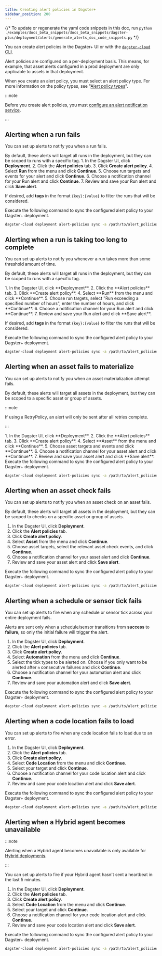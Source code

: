 ```yaml
---
title: Creating alert policies in Dagster+
sidebar_position: 200
---
```

{/* To update or regenerate the yaml code snippets in this doc, run `python ./examples/docs_beta_snippets/docs_beta_snippets/dagster-plus/deployment/alerts/generate_alerts_doc_code_snippets.py` */}

You can create alert policies in the Dagster+ UI or with the [`dagster-cloud` CLI](/dagster-plus/deployment/management/dagster-cloud-cli).

Alert policies are configured on a per-deployment basis. This means, for example, that asset alerts configured in a prod deployment are only applicable to assets in that deployment.

When you create an alert policy, you must select an alert policy type. For more information on the policy types, see "[Alert policy types](alert-policy-types)".

:::note

Before you create alert policies, you must [configure an alert notification service](configuring-an-alert-notification-service).

:::

## Alerting when a run fails

You can set up alerts to notify you when a run fails.

By default, these alerts will target all runs in the deployment, but they can be scoped to runs with a specific tag.
<Tabs groupId="ui_or_cli">
  <TabItem value='ui' label='In the UI'>
    1. In the Dagster UI, click **Deployment**.
2. Click the **Alert policies** tab.
3. Click **Create alert policy**.
4. Select **Run** from the menu and click **Continue**.
5. Choose run targets and events for your alert and click **Continue**.
6. Choose a notification channel for your Run alert and click **Continue**.
7. Review and save your Run alert and click **Save alert**.

If desired, add **tags** in the format `{key}:{value}` to filter the runs that will be considered.

  </TabItem>
  <TabItem value='CLI' label='Using the CLI'>
    Execute the following command to sync the configured alert policy to your Dagster+ deployment.

  ```bash
  dagster-cloud deployment alert-policies sync -a /path/to/alert_policies.yaml
  ```
  <Tabs groupId="notification_service">
    <TabItem value='email' label='Email'>
      <CodeExample path="docs_beta_snippets/docs_beta_snippets/dagster-plus/deployment/alerts/schedule-sensor-failure-email.yaml" language="yaml" />
    </TabItem>
    <TabItem value='microsoft_teams' label='Microsoft Teams'>
      <CodeExample path="docs_beta_snippets/docs_beta_snippets/dagster-plus/deployment/alerts/schedule-sensor-failure-microsoft_teams.yaml" language="yaml" />
    </TabItem>
    <TabItem value='pagerduty' label='PagerDuty'>
      <CodeExample path="docs_beta_snippets/docs_beta_snippets/dagster-plus/deployment/alerts/schedule-sensor-failure-pagerduty.yaml" language="yaml" />
    </TabItem>
    <TabItem value='slack' label='Slack'>
      <CodeExample path="docs_beta_snippets/docs_beta_snippets/dagster-plus/deployment/alerts/schedule-sensor-failure-slack.yaml" language="yaml" />
    </TabItem>
  </Tabs>

  </TabItem>
</Tabs>

## Alerting when a run is taking too long to complete

You can set up alerts to notify you whenever a run takes more than some threshold amount of time.

By default, these alerts will target all runs in the deployment, but they can be scoped to runs with a specific tag.

<Tabs groupId="ui_or_cli">
  <TabItem value='ui' label='In the UI'>
    1. In the Dagster UI, click **Deployment**.
2. Click the **Alert policies** tab.
3. Click **Create alert policy**.
4. Select **Run** from the menu and click **Continue**.
5. Choose run targets, select "Run exceeding a specified number of hours", enter the number of hours, and click **Continue**.
6. Choose a notification channel for your Run alert and click **Continue**.
7. Review and save your Run alert and click **Save alert**.

If desired, add **tags** in the format `{key}:{value}` to filter the runs that will be considered.

  </TabItem>
  <TabItem value='cli' label='Using the CLI'>
    Execute the following command to sync the configured alert policy to your Dagster+ deployment.

  ```bash
  dagster-cloud deployment alert-policies sync -a /path/to/alert_policies.yaml
  ```
  <Tabs groupId="notification_service">
    <TabItem value='email' label='Email'>
      <CodeExample path="docs_beta_snippets/docs_beta_snippets/dagster-plus/deployment/alerts/job-running-over-one-hour-email.yaml" language="yaml" />
    </TabItem>
    <TabItem value='microsoft_teams' label='Microsoft Teams'>
      <CodeExample path="docs_beta_snippets/docs_beta_snippets/dagster-plus/deployment/alerts/job-running-over-one-hour-microsoft_teams.yaml" language="yaml" />
    </TabItem>
    <TabItem value='pagerduty' label='PagerDuty'>
      <CodeExample path="docs_beta_snippets/docs_beta_snippets/dagster-plus/deployment/alerts/job-running-over-one-hour-pagerduty.yaml" language="yaml" />
    </TabItem>
    <TabItem value='slack' label='Slack'>
      <CodeExample path="docs_beta_snippets/docs_beta_snippets/dagster-plus/deployment/alerts/job-running-over-one-hour-slack.yaml" language="yaml" />
    </TabItem>
  </Tabs>

  </TabItem>
</Tabs>

## Alerting when an asset fails to materialize

You can set up alerts to notify you when an asset materialization attempt fails.

By default, these alerts will target all assets in the deployment, but they can be scoped to a specific asset or group of assets.

:::note

If using a RetryPolicy, an alert will only be sent after all retries complete.

:::

<Tabs groupId="ui_or_cli">
<TabItem value='ui' label='In the UI'>
1. In the Dagster UI, click **Deployment**.
2. Click the **Alert policies** tab.
3. Click **Create alert policy**.
4. Select **Asset** from the menu and click **Continue**.
5. Choose asset targets and events and click **Continue**.
6. Choose a notification channel for your asset alert and click **Continue**.
7. Review and save your asset alert and click **Save alert**.


  </TabItem>
  <TabItem value='cli' label='Using the CLI'>
    Execute the following command to sync the configured alert policy to your Dagster+ deployment.

  ```bash
  dagster-cloud deployment alert-policies sync -a /path/to/alert_policies.yaml
  ```
  <Tabs groupId="notification_service">
    <TabItem value='email' label='Email'>
      <CodeExample path="docs_beta_snippets/docs_beta_snippets/dagster-plus/deployment/alerts/schedule-sensor-failure-email.yaml" language="yaml" />
    </TabItem>
    <TabItem value='microsoft_teams' label='Microsoft Teams'>
      <CodeExample path="docs_beta_snippets/docs_beta_snippets/dagster-plus/deployment/alerts/schedule-sensor-failure-microsoft_teams.yaml" language="yaml" />
    </TabItem>
    <TabItem value='pagerduty' label='PagerDuty'>
      <CodeExample path="docs_beta_snippets/docs_beta_snippets/dagster-plus/deployment/alerts/schedule-sensor-failure-pagerduty.yaml" language="yaml" />
    </TabItem>
    <TabItem value='slack' label='Slack'>
      <CodeExample path="docs_beta_snippets/docs_beta_snippets/dagster-plus/deployment/alerts/schedule-sensor-failure-slack.yaml" language="yaml" />
    </TabItem>
  </Tabs>

  </TabItem>
</Tabs>

## Alerting when an asset check fails

You can set up alerts to notify you when an asset check on an asset fails.

By default, these alerts will target all assets in the deployment, but they can be scoped to checks on a specific asset or group of assets.
<Tabs groupId="ui_or_cli">
<TabItem value='ui' label='In the UI'>
1. In the Dagster UI, click **Deployment**.
2. Click the **Alert policies** tab.
3. Click **Create alert policy**.
4. Select **Asset** from the menu and click **Continue**.
5. Choose asset targets, select the relevant asset check events, and click **Continue**.
6. Choose a notification channel for your asset alert and click **Continue**.
7. Review and save your asset alert and click **Save alert**.

  </TabItem>
  <TabItem value='cli' label='Using the CLI'>
    Execute the following command to sync the configured alert policy to your Dagster+ deployment.

  ```bash
  dagster-cloud deployment alert-policies sync -a /path/to/alert_policies.yaml
  ```
  <Tabs groupId="notification_service">
    <TabItem value='email' label='Email'>
      <CodeExample path="docs_beta_snippets/docs_beta_snippets/dagster-plus/deployment/alerts/asset-check-failed-email.yaml" language="yaml" />
    </TabItem>
    <TabItem value='microsoft_teams' label='Microsoft Teams'>
      <CodeExample path="docs_beta_snippets/docs_beta_snippets/dagster-plus/deployment/alerts/asset-check-failed-microsoft_teams.yaml" language="yaml" />
    </TabItem>
    <TabItem value='pagerduty' label='PagerDuty'>
      <CodeExample path="docs_beta_snippets/docs_beta_snippets/dagster-plus/deployment/alerts/asset-check-failed-pagerduty.yaml" language="yaml" />
    </TabItem>
    <TabItem value='slack' label='Slack'>
      <CodeExample path="docs_beta_snippets/docs_beta_snippets/dagster-plus/deployment/alerts/asset-check-failed-slack.yaml" language="yaml" />
    </TabItem>
  </Tabs>

  </TabItem>
</Tabs>

## Alerting when a schedule or sensor tick fails

You can set up alerts to fire when any schedule or sensor tick across your entire deployment fails.

Alerts are sent only when a schedule/sensor transitions from **success** to **failure**, so only the initial failure will trigger the alert.
<Tabs groupId="ui_or_cli">
<TabItem value='ui' label='In the UI'>
1. In the Dagster UI, click **Deployment**.
2. Click the **Alert policies** tab.
3. Click **Create alert policy**.
4. Select **Automation** from the menu and click **Continue**.
5. Select the tick types to be alerted on. Choose if you only want to be alerted after `n` consecutive failures and click **Continue**.
6. Choose a notification channel for your automation alert and click **Continue**.
7. Review and save your automation alert and click **Save alert**.
  </TabItem>
  <TabItem value='cli' label='Using the CLI'>
    Execute the following command to sync the configured alert policy to your Dagster+ deployment.

  ```bash
  dagster-cloud deployment alert-policies sync -a /path/to/alert_policies.yaml
  ```
  <Tabs groupId="notification_service">
    <TabItem value='email' label='Email'>
      <CodeExample path="docs_beta_snippets/docs_beta_snippets/dagster-plus/deployment/alerts/schedule-sensor-failure-email.yaml" language="yaml" />
    </TabItem>
    <TabItem value='microsoft_teams' label='Microsoft Teams'>
      <CodeExample path="docs_beta_snippets/docs_beta_snippets/dagster-plus/deployment/alerts/schedule-sensor-failure-microsoft_teams.yaml" language="yaml" />
    </TabItem>
    <TabItem value='pagerduty' label='PagerDuty'>
      <CodeExample path="docs_beta_snippets/docs_beta_snippets/dagster-plus/deployment/alerts/schedule-sensor-failure-pagerduty.yaml" language="yaml" />
    </TabItem>
    <TabItem value='slack' label='Slack'>
      <CodeExample path="docs_beta_snippets/docs_beta_snippets/dagster-plus/deployment/alerts/schedule-sensor-failure-slack.yaml" language="yaml" />
    </TabItem>
  </Tabs>

  </TabItem>
</Tabs>

## Alerting when a code location fails to load

You can set up alerts to fire when any code location fails to load due to an error.
<Tabs groupId="ui_or_cli">
<TabItem value='ui' label='In the UI'>
1. In the Dagster UI, click **Deployment**.
2. Click the **Alert policies** tab.
3. Click **Create alert policy**.
4. Select **Code Location** from the menu and click **Continue**.
5. Select your target and click **Continue**.
6. Choose a notification channel for your code location alert and click **Continue**.
7. Review and save your code location alert and click **Save alert**.
  </TabItem>
  <TabItem value='cli' label='Using the CLI'>
    Execute the following command to sync the configured alert policy to your Dagster+ deployment.

  ```bash
  dagster-cloud deployment alert-policies sync -a /path/to/alert_policies.yaml
  ```
  <Tabs groupId="notification_service">
    <TabItem value='email' label='Email'>
      <CodeExample path="docs_beta_snippets/docs_beta_snippets/dagster-plus/deployment/alerts/code-location-error-email.yaml" language="yaml" />
    </TabItem>
    <TabItem value='microsoft_teams' label='Microsoft Teams'>
      <CodeExample path="docs_beta_snippets/docs_beta_snippets/dagster-plus/deployment/alerts/code-location-error-microsoft_teams.yaml" language="yaml" />
    </TabItem>
    <TabItem value='pagerduty' label='PagerDuty'>
      <CodeExample path="docs_beta_snippets/docs_beta_snippets/dagster-plus/deployment/alerts/code-location-error-pagerduty.yaml" language="yaml" />
    </TabItem>
    <TabItem value='slack' label='Slack'>
      <CodeExample path="docs_beta_snippets/docs_beta_snippets/dagster-plus/deployment/alerts/code-location-error-slack.yaml" language="yaml" />
    </TabItem>
  </Tabs>

  </TabItem>
</Tabs>

## Alerting when a Hybrid agent becomes unavailable

:::note

Alerting when a Hybrid agent becomes unavailable is only available for [Hybrid deployments](/dagster-plus/deployment/deployment-types/hybrid/).

:::

You can set up alerts to fire if your Hybrid agent hasn't sent a heartbeat in the last 5 minutes.
<Tabs groupId="ui_or_cli">
<TabItem value='ui' label='In the UI'>
1. In the Dagster UI, click **Deployment**.
2. Click the **Alert policies** tab.
3. Click **Create alert policy**.
4. Select **Code Location** from the menu and click **Continue**.
5. Select your target and click **Continue**.
6. Choose a notification channel for your code location alert and click **Continue**.
7. Review and save your code location alert and click **Save alert**.
  </TabItem>
  <TabItem value='cli' label='Using the CLI'>
    Execute the following command to sync the configured alert policy to your Dagster+ deployment.

  ```bash
  dagster-cloud deployment alert-policies sync -a /path/to/alert_policies.yaml
  ```
  <Tabs groupId="notification_service">
    <TabItem value='email' label='Email'>
      <CodeExample path="docs_beta_snippets/docs_beta_snippets/dagster-plus/deployment/alerts/code-location-error-email.yaml" language="yaml" />
    </TabItem>
    <TabItem value='microsoft_teams' label='Microsoft Teams'>
      <CodeExample path="docs_beta_snippets/docs_beta_snippets/dagster-plus/deployment/alerts/code-location-error-microsoft_teams.yaml" language="yaml" />
    </TabItem>
    <TabItem value='pagerduty' label='PagerDuty'>
      <CodeExample path="docs_beta_snippets/docs_beta_snippets/dagster-plus/deployment/alerts/code-location-error-pagerduty.yaml" language="yaml" />
    </TabItem>
    <TabItem value='slack' label='Slack'>
      <CodeExample path="docs_beta_snippets/docs_beta_snippets/dagster-plus/deployment/alerts/code-location-error-slack.yaml" language="yaml" />
    </TabItem>
  </Tabs>

  </TabItem>
</Tabs>
